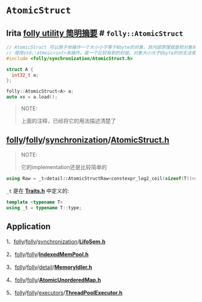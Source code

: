# `AtomicStruct`



## lrita [folly utility 简明摘要](https://lrita.github.io/2021/06/11/cpp-folly-utility/) # `folly::AtomicStruct`

```C++
// AtomicStruct 可以原子地操作一个大小小于等于8byte的对象，其内部原理就是把对象转换成对应大小的int类型，
// 使用std::atmoic<int>来操作。是一个比较有助的封装。对象大小大于8byte的则无法使用该封装。
#include <folly/synchronization/AtomicStruct.h>

struct A {
  int32_t a;
};

folly::AtomicStruct<A> a;
auto xx = a.load();
```

> NOTE: 
>
> 上面的注释，已经将它的用法描述清楚了



## [folly](https://github.com/facebook/folly)/[folly](https://github.com/facebook/folly/tree/main/folly)/[synchronization](https://github.com/facebook/folly/tree/main/folly/synchronization)/[**AtomicStruct.h**](https://github.com/facebook/folly/blob/main/folly/synchronization/AtomicStruct.h)

> NOTE: 
>
> 它的implementation还是比较简单的



```C++
using Raw = _t<detail::AtomicStructRaw<constexpr_log2_ceil(sizeof(T))>>;
```

`_t` 是在 [**Traits.h**](https://github.com/facebook/folly/blob/main/folly/Traits.h) 中定义的:

```C++
template <typename T>
using _t = typename T::type;
```



## Application

1、[folly](https://github.com/facebook/folly)/[folly](https://github.com/facebook/folly/tree/main/folly)/[synchronization](https://github.com/facebook/folly/tree/main/folly/synchronization)/[**LifoSem.h**](https://github.com/facebook/folly/blob/main/folly/synchronization/LifoSem.h)

2、[folly](https://github.com/facebook/folly)/[folly](https://github.com/facebook/folly/tree/main/folly)/[**IndexedMemPool.h**](https://github.com/facebook/folly/blob/main/folly/IndexedMemPool.h)

3、[folly](https://github.com/facebook/folly)/[folly](https://github.com/facebook/folly/tree/main/folly)/[detail](https://github.com/facebook/folly/tree/main/folly/detail)/[**MemoryIdler.h**](https://github.com/facebook/folly/blob/main/folly/detail/MemoryIdler.h)

4、[folly](https://github.com/facebook/folly)/[folly](https://github.com/facebook/folly/tree/main/folly)/[**AtomicUnorderedMap.h**](https://github.com/facebook/folly/blob/main/folly/AtomicUnorderedMap.h)

5、[folly](https://github.com/facebook/folly)/[folly](https://github.com/facebook/folly/tree/main/folly)/[executors](https://github.com/facebook/folly/tree/main/folly/executors)/[**ThreadPoolExecutor.h**](https://github.com/facebook/folly/blob/main/folly/executors/ThreadPoolExecutor.h)